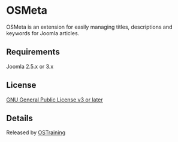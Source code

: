 OSMeta
===============
OSMeta is an extension for easily managing titles, descriptions and keywords for Joomla articles.

## Requirements

Joomla 2.5.x or 3.x

## License

[GNU General Public License v3 or later](http://www.gnu.org/copyleft/gpl.html)

## Details

Released by [OSTraining](http://www.ostraining.com)

